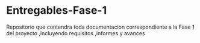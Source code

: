 # Entregables-Fase-1
Repositorio que contendra toda documentacion correspondiente a la Fase 1 del proyecto ,incluyendo requisitos ,informes y avances
